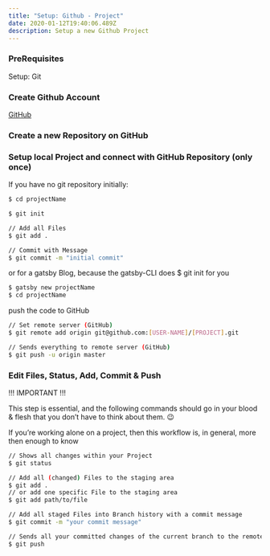 ```yaml
---
title: "Setup: Github - Project"
date: 2020-01-12T19:40:06.489Z
description: Setup a new Github Project
---
```


### PreRequisites

Setup: Git

### Create Github Account

[GitHub](https://github.com/)

### Create a new Repository on GitHub

### Setup local Project and connect with GitHub Repository (only once)

If you have no git repository initially:

```sh
$ cd projectName

$ git init

// Add all Files
$ git add .

// Commit with Message
$ git commit -m "initial commit"
```

or for a gatsby Blog, because the gatsby-CLI does \$ git init for you

```sh
$ gatsby new projectName
$ cd projectName
```

push the code to GitHub

```sh
// Set remote server (GitHub)
$ git remote add origin git@github.com:[USER-NAME]/[PROJECT].git

// Sends everything to remote server (GitHub)
$ git push -u origin master
```

### Edit Files, Status, Add, Commit & Push

!!! IMPORTANT !!!

This step is essential, and the following commands should go in your blood & flesh that you don’t have to think about them. 😉

If you’re working alone on a project, then this workflow is, in general, more then enough to know

```sh
// Shows all changes within your Project
$ git status

// Add all (changed) Files to the staging area
$ git add .
// or add one specific File to the staging area
$ git add path/to/file

// Add all staged Files into Branch history with a commit message
$ git commit -m "your commit message"

// Sends all your committed changes of the current branch to the remote server (GitHub)
$ git push
```
